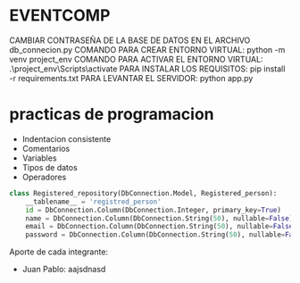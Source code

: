 # EVENTCOMP
CAMBIAR CONTRASEÑA DE LA BASE DE DATOS EN EL ARCHIVO db_connecion.py
COMANDO PARA CREAR ENTORNO VIRTUAL: python -m venv project_env
COMANDO PARA ACTIVAR EL ENTORNO VIRTUAL: .\project_env\Scripts\activate
PARA INSTALAR LOS REQUISITOS: pip install -r requirements.txt
PARA LEVANTAR EL SERVIDOR: python app.py

# practicas de programacion
* Indentacion consistente
* Comentarios
* Variables
* Tipos de datos
* Operadores

```python
class Registered_repository(DbConnection.Model, Registered_person):
    __tablename__ = 'registred_person'
    id = DbConnection.Column(DbConnection.Integer, primary_key=True)
    name = DbConnection.Column(DbConnection.String(50), nullable=False)
    email = DbConnection.Column(DbConnection.String(50), nullable=False)
    password = DbConnection.Column(DbConnection.String(50), nullable=False)
```
Aporte de cada integrante:
* Juan Pablo: aajsdnasd 
